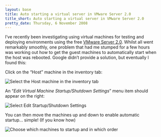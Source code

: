 ```yaml
---
layout: base
title: Auto starting a virtual server in VMware Server 2.0
title_short: Auto starting a virtual server in VMware Server 2.0
pretty_date: Thursday, 6 November 2008
---
```

<p>
I’ve recently been investigating using virtual machines for testing and deploying environments using the free <a href="http://www.vmware.com/products/server/" title="VMware Server 2.0 Download">VMware Server 2.0</a>.  Whilst all went remarkably smoothly, one problem that had me stumped for a few hours was working out how to get the guest machines to automatically start when the host was rebooted.  Google didn’t provide a solution, but eventually I found this:
</p>
<p>
Click on the “Host” machine in the inventory tab:
</p>
<p>
<img alt="Select the Host machine in the inventory tab" src="http://www.cogworks.co.uk/images/blog/vmware-how-to-start-automatic-1.png" />
</p>
<p>An “<i>Edit Virtual Machine Startup/Shutdown Settings</i>” menu item should appear on the right:</p>
<p><img alt="Select Edit Startup/Shutdown Settings" src="http://www.cogworks.co.uk/images/blog/vmware-how-to-start-automatic-2.png" /></p>
<p>You can then move the machines up and down to enable automatic startup... simple!  (If you know how)</p>
<p><img alt="Choose which machines to startup and in which order" src="http://www.cogworks.co.uk/images/blog/vmware-how-to-start-automatic-3.png" /></p>